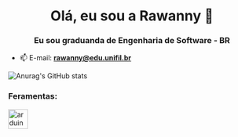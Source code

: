 <h1 align="center">Olá, eu sou a Rawanny 👋</h1>
<h3 align="center">Eu sou graduanda de Engenharia de Software - BR</h3>

- 📫 E-mail: **rawanny@edu.unifil.br**


![Anurag's GitHub stats](https://github-readme-stats.vercel.app/api?username=anuraghazra&theme=moltack_icons=true)

<h3 align="left">Feramentas:</h3>
<a href=" https://www.arduino.cc/ " target="_blank"el="noreferrer"> <img src="https://cdn.worldvectorlogo.com/logos/arduino-1.svg" alt="arduino" width="40" height= "40"/> </a> </p>
